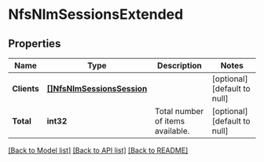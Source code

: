 # NfsNlmSessionsExtended

## Properties
Name | Type | Description | Notes
------------ | ------------- | ------------- | -------------
**Clients** | [**[]NfsNlmSessionsSession**](NfsNlmSessionsSession.md) |  | [optional] [default to null]
**Total** | **int32** | Total number of items available. | [optional] [default to null]

[[Back to Model list]](../README.md#documentation-for-models) [[Back to API list]](../README.md#documentation-for-api-endpoints) [[Back to README]](../README.md)


